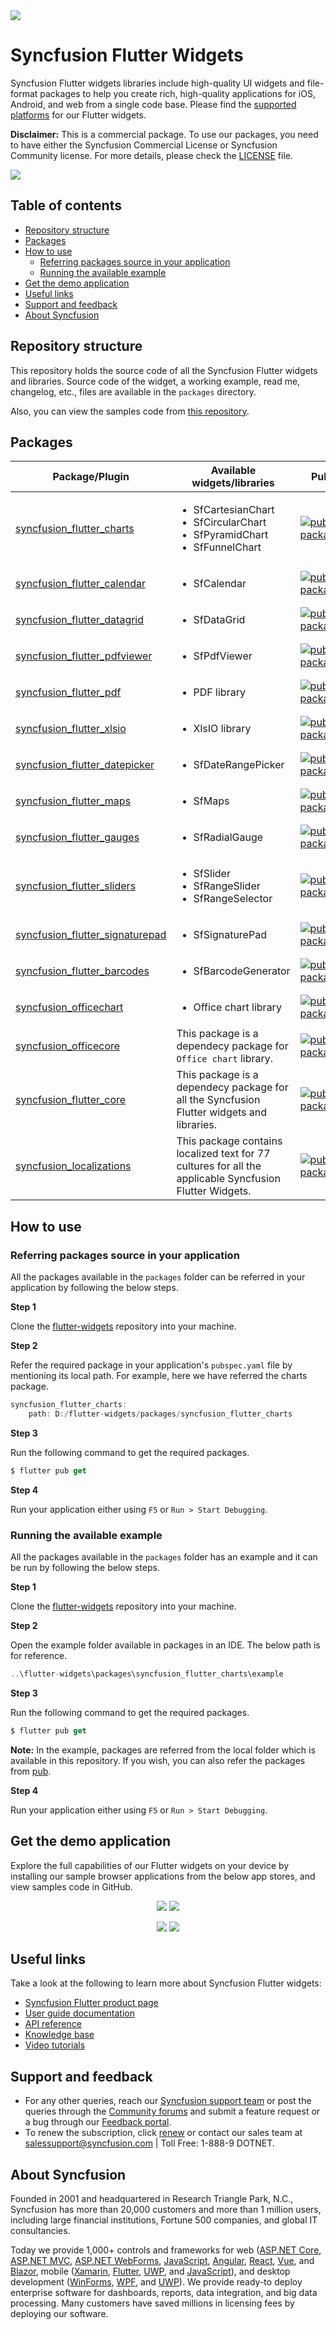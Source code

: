 <img src="https://cdn.syncfusion.com/content/images/flutter-widgets-banner-1.png"/>

# Syncfusion Flutter Widgets
 
Syncfusion Flutter widgets libraries include high-quality UI widgets and file-format packages to help you create rich, high-quality applications for iOS, Android, and web from a single code base. Please find the [supported platforms](https://help.syncfusion.com/flutter/system-requirements#supported-platforms) for our Flutter widgets.

**Disclaimer:** This is a commercial package. To use our packages, you need to have either the Syncfusion Commercial License or Syncfusion Community license. For more details, please check the [LICENSE](https://github.com/syncfusion/flutter-examples/blob/master/LICENSE) file.

<img src="https://cdn.syncfusion.com/content/images/flutter-widgets-collage.png"/>


## Table of contents
- [Repository structure](#repository-structure)
- [Packages](#packages)
- [How to use](#how-to-use)
  - [Referring packages source in your application](#referring-packages-source-in-your-application)
  - [Running the available example](#running-the-available-example)
- [Get the demo application](#get-the-demo-application)
- [Useful links](#useful-links)
- [Support and feedback](#support-and-feedback)
- [About Syncfusion](#about-syncfusion)

## Repository structure

This repository holds the source code of all the Syncfusion Flutter widgets and libraries. Source code of the widget, a working example, read me, changelog, etc., files are available in the `packages` directory.

Also, you can view the samples code from [this repository](https://github.com/syncfusion/flutter-examples).

## Packages

| Package/Plugin | Available widgets/libraries | Pub | Points | Popularity | Likes |
|----------------|-----------------------------|-----|--------|------------|-------|
| [syncfusion_flutter_charts](./packages/syncfusion_flutter_charts/) | <ul><li>SfCartesianChart</li><li>SfCircularChart</li><li>SfPyramidChart</li><li>SfFunnelChart</li></ul> | [![pub package](https://img.shields.io/pub/v/syncfusion_flutter_charts.svg)](https://pub.dev/packages/syncfusion_flutter_charts) | [![pub points](https://img.shields.io/pub/points/syncfusion_flutter_charts)](https://pub.dev/packages/syncfusion_flutter_charts/score) |  [![popularity](https://img.shields.io/pub/popularity/syncfusion_flutter_charts)](https://pub.dev/packages/syncfusion_flutter_charts/score) | [![likes](https://img.shields.io/pub/likes/syncfusion_flutter_charts)](https://pub.dev/packages/syncfusion_flutter_charts/score)  |
| [syncfusion_flutter_calendar](./packages/syncfusion_flutter_calendar/) | <ul><li>SfCalendar</li></ul> | [![pub package](https://img.shields.io/pub/v/syncfusion_flutter_calendar.svg)](https://pub.dev/packages/syncfusion_flutter_calendar) | [![pub points](https://img.shields.io/pub/points/syncfusion_flutter_calendar)](https://pub.dev/packages/syncfusion_flutter_calendar/score) |  [![popularity](https://img.shields.io/pub/popularity/syncfusion_flutter_calendar)](https://pub.dev/packages/syncfusion_flutter_calendar/score) | [![likes](https://img.shields.io/pub/likes/syncfusion_flutter_calendar)](https://pub.dev/packages/syncfusion_flutter_calendar/score) |
| [syncfusion_flutter_datagrid](./packages/syncfusion_flutter_datagrid/) | <ul><li>SfDataGrid</li></ul> | [![pub package](https://img.shields.io/pub/v/syncfusion_flutter_datagrid.svg)](https://pub.dev/packages/syncfusion_flutter_datagrid) | [![pub points](https://img.shields.io/pub/points/syncfusion_flutter_datagrid)](https://pub.dev/packages/syncfusion_flutter_datagrid/score) |  [![popularity](https://img.shields.io/pub/popularity/syncfusion_flutter_datagrid)](https://pub.dev/packages/syncfusion_flutter_datagrid/score) | [![likes](https://img.shields.io/pub/likes/syncfusion_flutter_datagrid)](https://pub.dev/packages/syncfusion_flutter_datagrid/score) |
| [syncfusion_flutter_pdfviewer](./packages/syncfusion_flutter_pdfviewer/) | <ul><li>SfPdfViewer</li></ul> | [![pub package](https://img.shields.io/pub/v/syncfusion_flutter_pdfviewer.svg)](https://pub.dev/packages/syncfusion_flutter_pdfviewer) | [![pub points](https://img.shields.io/pub/points/syncfusion_flutter_pdfviewer)](https://pub.dev/packages/syncfusion_flutter_pdfviewer/score) |  [![popularity](https://img.shields.io/pub/popularity/syncfusion_flutter_pdfviewer)](https://pub.dev/packages/syncfusion_flutter_pdfviewer/score) | [![likes](https://img.shields.io/pub/likes/syncfusion_flutter_pdfviewer)](https://pub.dev/packages/syncfusion_flutter_pdfviewer/score) |
| [syncfusion_flutter_pdf](./packages/syncfusion_flutter_pdf/) | <ul><li>PDF library</li></ul> | [![pub package](https://img.shields.io/pub/v/syncfusion_flutter_pdf.svg)](https://pub.dev/packages/syncfusion_flutter_pdf) | [![pub points](https://img.shields.io/pub/points/syncfusion_flutter_pdf)](https://pub.dev/packages/syncfusion_flutter_pdf/score) |  [![popularity](https://img.shields.io/pub/popularity/syncfusion_flutter_pdf)](https://pub.dev/packages/syncfusion_flutter_pdf/score) | [![likes](https://img.shields.io/pub/likes/syncfusion_flutter_pdf)](https://pub.dev/packages/syncfusion_flutter_pdf/score) |
| [syncfusion_flutter_xlsio](./packages/syncfusion_flutter_xlsio/) | <ul><li>XlsIO library</li></ul> | [![pub package](https://img.shields.io/pub/v/syncfusion_flutter_xlsio.svg)](https://pub.dev/packages/syncfusion_flutter_xlsio) | [![pub points](https://img.shields.io/pub/points/syncfusion_flutter_xlsio)](https://pub.dev/packages/syncfusion_flutter_xlsio/score) |  [![popularity](https://img.shields.io/pub/popularity/syncfusion_flutter_xlsio)](https://pub.dev/packages/syncfusion_flutter_xlsio/score) | [![likes](https://img.shields.io/pub/likes/syncfusion_flutter_xlsio)](https://pub.dev/packages/syncfusion_flutter_xlsio/score) |
| [syncfusion_flutter_datepicker](./packages/syncfusion_flutter_datepicker/) | <ul><li>SfDateRangePicker</li></ul> | [![pub package](https://img.shields.io/pub/v/syncfusion_flutter_datepicker.svg)](https://pub.dev/packages/syncfusion_flutter_datepicker) | [![pub points](https://img.shields.io/pub/points/syncfusion_flutter_datepicker)](https://pub.dev/packages/syncfusion_flutter_datepicker/score) |  [![popularity](https://img.shields.io/pub/popularity/syncfusion_flutter_datepicker)](https://pub.dev/packages/syncfusion_flutter_datepicker/score) | [![likes](https://img.shields.io/pub/likes/syncfusion_flutter_datepicker)](https://pub.dev/packages/syncfusion_flutter_datepicker/score) |
| [syncfusion_flutter_maps](./packages/syncfusion_flutter_maps/) | <ul><li>SfMaps</li></ul> | [![pub package](https://img.shields.io/pub/v/syncfusion_flutter_maps.svg)](https://pub.dev/packages/syncfusion_flutter_maps) | [![pub points](https://img.shields.io/pub/points/syncfusion_flutter_maps)](https://pub.dev/packages/syncfusion_flutter_maps/score) |  [![popularity](https://img.shields.io/pub/popularity/syncfusion_flutter_maps)](https://pub.dev/packages/syncfusion_flutter_maps/score) | [![likes](https://img.shields.io/pub/likes/syncfusion_flutter_maps)](https://pub.dev/packages/syncfusion_flutter_maps/score) |
| [syncfusion_flutter_gauges](./packages/syncfusion_flutter_gauges/) | <ul><li>SfRadialGauge</li></ul> | [![pub package](https://img.shields.io/pub/v/syncfusion_flutter_gauges.svg)](https://pub.dev/packages/syncfusion_flutter_gauges) | [![pub points](https://img.shields.io/pub/points/syncfusion_flutter_gauges)](https://pub.dev/packages/syncfusion_flutter_gauges/score) |  [![popularity](https://img.shields.io/pub/popularity/syncfusion_flutter_gauges)](https://pub.dev/packages/syncfusion_flutter_gauges/score) | [![likes](https://img.shields.io/pub/likes/syncfusion_flutter_gauges)](https://pub.dev/packages/syncfusion_flutter_gauges/score) |
| [syncfusion_flutter_sliders](./packages/syncfusion_flutter_sliders/) | <ul><li>SfSlider</li><li>SfRangeSlider</li><li>SfRangeSelector</li></ul> | [![pub package](https://img.shields.io/pub/v/syncfusion_flutter_sliders.svg)](https://pub.dev/packages/syncfusion_flutter_sliders) | [![pub points](https://img.shields.io/pub/points/syncfusion_flutter_sliders)](https://pub.dev/packages/syncfusion_flutter_sliders/score) |  [![popularity](https://img.shields.io/pub/popularity/syncfusion_flutter_sliders)](https://pub.dev/packages/syncfusion_flutter_sliders/score) | [![likes](https://img.shields.io/pub/likes/syncfusion_flutter_sliders)](https://pub.dev/packages/syncfusion_flutter_sliders/score) |
| [syncfusion_flutter_signaturepad](./packages/syncfusion_flutter_signaturepad/) | <ul><li>SfSignaturePad</li></ul> | [![pub package](https://img.shields.io/pub/v/syncfusion_flutter_signaturepad.svg)](https://pub.dev/packages/syncfusion_flutter_signaturepad) | [![pub points](https://img.shields.io/pub/points/syncfusion_flutter_signaturepad)](https://pub.dev/packages/syncfusion_flutter_signaturepad/score) |  [![popularity](https://img.shields.io/pub/popularity/syncfusion_flutter_signaturepad)](https://pub.dev/packages/syncfusion_flutter_signaturepad/score) | [![likes](https://img.shields.io/pub/likes/syncfusion_flutter_signaturepad)](https://pub.dev/packages/syncfusion_flutter_signaturepad/score) |
| [syncfusion_flutter_barcodes](./packages/syncfusion_flutter_barcodes/) | <ul><li>SfBarcodeGenerator</li></ul> | [![pub package](https://img.shields.io/pub/v/syncfusion_flutter_barcodes.svg)](https://pub.dev/packages/syncfusion_flutter_barcodes) | [![pub points](https://img.shields.io/pub/points/syncfusion_flutter_barcodes)](https://pub.dev/packages/syncfusion_flutter_barcodes/score) |  [![popularity](https://img.shields.io/pub/popularity/syncfusion_flutter_barcodes)](https://pub.dev/packages/syncfusion_flutter_barcodes/score) | [![likes](https://img.shields.io/pub/likes/syncfusion_flutter_barcodes)](https://pub.dev/packages/syncfusion_flutter_barcodes/score) |
| [syncfusion_officechart](./packages/syncfusion_officechart/) | <ul><li>Office chart library</li></ul> | [![pub package](https://img.shields.io/pub/v/syncfusion_officechart.svg)](https://pub.dev/packages/syncfusion_officechart) | [![pub points](https://img.shields.io/pub/points/syncfusion_officechart)](https://pub.dev/packages/syncfusion_officechart/score) |  [![popularity](https://img.shields.io/pub/popularity/syncfusion_officechart)](https://pub.dev/packages/syncfusion_officechart/score) | [![likes](https://img.shields.io/pub/likes/syncfusion_officechart)](https://pub.dev/packages/syncfusion_officechart/score) |
| [syncfusion_officecore](./packages/syncfusion_officecore/) | This package is a dependecy package for `Office chart` library. | [![pub package](https://img.shields.io/pub/v/syncfusion_officecore.svg)](https://pub.dev/packages/syncfusion_officecore) | [![pub points](https://img.shields.io/pub/points/syncfusion_officecore)](https://pub.dev/packages/syncfusion_officecore/score) |  [![popularity](https://img.shields.io/pub/popularity/syncfusion_officecore)](https://pub.dev/packages/syncfusion_officecore/score) | [![likes](https://img.shields.io/pub/likes/syncfusion_officecore)](https://pub.dev/packages/syncfusion_officecore/score) |
| [syncfusion_flutter_core](./packages/syncfusion_flutter_core/) | This package is a dependecy package for all the Syncfusion Flutter widgets and libraries. | [![pub package](https://img.shields.io/pub/v/syncfusion_flutter_core.svg)](https://pub.dev/packages/syncfusion_flutter_core) | [![pub points](https://img.shields.io/pub/points/syncfusion_flutter_core)](https://pub.dev/packages/syncfusion_flutter_core/score) |  [![popularity](https://img.shields.io/pub/popularity/syncfusion_flutter_core)](https://pub.dev/packages/syncfusion_flutter_core/score) | [![likes](https://img.shields.io/pub/likes/syncfusion_flutter_core)](https://pub.dev/packages/syncfusion_flutter_core/score) |
| [syncfusion_localizations](./packages/syncfusion_localizations/) | This package contains localized text for 77 cultures for all the applicable Syncfusion Flutter Widgets.| [![pub package](https://img.shields.io/pub/v/syncfusion_localizations.svg)](https://pub.dev/packages/syncfusion_localizations) | [![pub points](https://img.shields.io/pub/points/syncfusion_localizations)](https://pub.dev/packages/syncfusion_localizations/score) |  [![popularity](https://img.shields.io/pub/popularity/syncfusion_localizations)](https://pub.dev/packages/syncfusion_localizations/score) | [![likes](https://img.shields.io/pub/likes/syncfusion_localizations)](https://pub.dev/packages/syncfusion_localizations/score) |

## How to use

### Referring packages source in your application

All the packages available in the `packages` folder can be referred in your application by following the below steps.

**Step 1**

Clone the [flutter-widgets]() repository into your machine.

**Step 2**

Refer the required package in your application's `pubspec.yaml` file by mentioning its local path. For example, here we have referred the charts package.

```dart
syncfusion_flutter_charts:
    path: D:/flutter-widgets/packages/syncfusion_flutter_charts
```

**Step 3**

Run the following command to get the required packages.

```dart
$ flutter pub get
```

**Step 4**

Run your application either using `F5` or `Run > Start Debugging`.

### Running the available example

All the packages available in the `packages` folder has an example and it can be run by following the below steps.

**Step 1**

Clone the [flutter-widgets]() repository into your machine.

**Step 2**

Open the example folder available in packages in an IDE. The below path is for reference.

```dart
..\flutter-widgets\packages\syncfusion_flutter_charts\example
```

**Step 3**

Run the following command to get the required packages.

```dart
$ flutter pub get
```

**Note:** In the example, packages are referred from the local folder which is available in this repository. If you wish, you can also refer the packages from [pub](https://pub.dev).

**Step 4**

Run your application either using `F5` or `Run > Start Debugging`.

## Get the demo application

Explore the full capabilities of our Flutter widgets on your device by installing our sample browser applications from the below app stores, and view samples code in GitHub.

<p align="center">
  <a href="https://play.google.com/store/apps/details?id=com.syncfusion.flutter.examples"><img src="https://cdn.syncfusion.com/content/images/FTControl/google-play.png"/></a>
  <a href="https://apps.apple.com/us/app/syncfusion-flutter-ui-widgets/id1475231341"><img src="https://cdn.syncfusion.com/content/images/FTControl/apple-button.png"/></a>
  </p>
  <p align="center">
  <a href="https://github.com/syncfusion/flutter-examples"><img src="https://cdn.syncfusion.com/content/images/FTControl/GitHub.png"/></a>
  <a href="https://flutter.syncfusion.com"><img src="https://cdn.syncfusion.com/content/images/FTControl/web_sample_browser.png"/></a>  
</p>

## Useful links
Take a look at the following to learn more about Syncfusion Flutter widgets:

* [Syncfusion Flutter product page](https://www.syncfusion.com/flutter-widgets)
* [User guide documentation](https://help.syncfusion.com/flutter/introduction/overview)
* [API reference](https://help.syncfusion.com/flutter/introduction/api-reference)
* [Knowledge base](https://www.syncfusion.com/kb/flutter)
* [Video tutorials](https://www.syncfusion.com/tutorial-videos/flutter)

## Support and feedback

* For any other queries, reach our [Syncfusion support team](https://www.syncfusion.com/support/directtrac/incidents/newincident) or post the queries through the [Community forums](https://www.syncfusion.com/forums) and submit a feature request or a bug through our [Feedback portal](https://www.syncfusion.com/feedback/flutter).
* To renew the subscription, click [renew](https://www.syncfusion.com/sales/products) or contact our sales team at salessupport@syncfusion.com | Toll Free: 1-888-9 DOTNET.

## About Syncfusion

Founded in 2001 and headquartered in Research Triangle Park, N.C., Syncfusion has more than 20,000 customers and more than 1 million users, including large financial institutions, Fortune 500 companies, and global IT consultancies.

Today we provide 1,000+ controls and frameworks for web ([ASP.NET Core](https://www.syncfusion.com/aspnet-core-ui-controls), [ASP.NET MVC](https://www.syncfusion.com/aspnet-mvc-ui-controls), [ASP.NET WebForms](https://www.syncfusion.com/jquery/aspnet-web-forms-ui-controls), [JavaScript](https://www.syncfusion.com/javascript-ui-controls), [Angular](https://www.syncfusion.com/angular-ui-components), [React](https://www.syncfusion.com/react-ui-components), [Vue](https://www.syncfusion.com/vue-ui-components), and [Blazor](https://www.syncfusion.com/blazor-components), mobile ([Xamarin](https://www.syncfusion.com/xamarin-ui-controls), [Flutter](https://www.syncfusion.com/flutter-widgets), [UWP](https://www.syncfusion.com/uwp-ui-controls), and [JavaScript](https://www.syncfusion.com/javascript-ui-controls)), and desktop development ([WinForms](https://www.syncfusion.com/winforms-ui-controls), [WPF](https://www.syncfusion.com/wpf-ui-controls), and [UWP](https://www.syncfusion.com/uwp-ui-controls)). We provide ready-to deploy enterprise software for dashboards, reports, data integration, and big data processing. Many customers have saved millions in licensing fees by deploying our software.